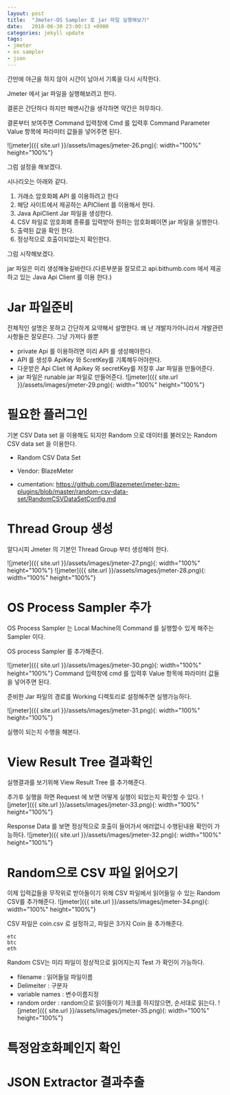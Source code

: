 ```yaml
---
layout: post
title:  "Jmeter-OS Sampler 로 jar 파일 실행해보기"
date:   2018-06-30 23:00:13 +0900
categories: jekyll update
tags:
- jmeter
- os sampler
- json
---
```


간만에 야근을 하지 않아 시간이 남아서 기록을 다시 시작한다.

Jmeter 에서 jar 파일을 실행해보려고 한다.

결론은 간단하다 하지만 해맨시간을 생각하면 약간은 허무하다.

결론부터 보여주면 Command 입력창에 Cmd 를 입력후 Command Parameter Value 항목에 파라미터 값들을 넣어주면 된다.

![jmeter]({{ site.url }}/assets/images/jmeter-26.png){: width="100%" height="100%"}

그럼 설정을 해보겠다.

시나리오는 아래와 같다. 

1. 거래소 암호화폐 API 를 이용하려고 한다 
2. 해당 사이트에서 제공하는 APIClient 를 이용해서 한다.
3. Java ApiClient Jar 파일을 생성한다.
4. CSV 파일로 암호화폐 종류를 입력받아 원하는 암호화폐이면 jar 파일을 실행한다.
5. 출력된 값을 확인 한다.
6. 정상적으로 호출이되었는지 확인한다.

그럼 시작해보겠다.

jar 파일은 미리 생성해놓길바란다.(다른부분을 잘모르고 api.bithumb.com 에서 제공 하고 있는 Java Api Client 를 이용 한다.)
# Jar 파일준비
전체적인 설명은 못하고 간단하게 요약해서 설명한다.
왜 난 개발자가아니라서 개발관련사항들은 잘모른다. 그냥 가져다 쓸뿐

- private Api 를 이용하려면 미리 API 를 생성해야한다.
- API 를 생성후 ApiKey 와 ScretKey를 기록해두어야한다.
- 다운받은 Api Cliet 에 Apikey 와 secretKey를 저장후 Jar 파일을 만들어준다.
- jar 파일은 runable jar 파일로 만들어준다.
![jmeter]({{ site.url }}/assets/images/jmeter-29.png){: width="100%" height="100%"}


# 필요한 플러그인
기본 CSV Data set 을 이용해도 되지만 Random 으로 데이터를 불러오는 Random CSV data set 을 이용한다.

- Random CSV Data Set

- Vendor: BlazeMeter

- cumentation: https://github.com/Blazemeter/jmeter-bzm-plugins/blob/master/random-csv-data-set/RandomCSVDataSetConfig.md

# Thread Group 생성
알다시피 Jmeter 의 기본인 Thread Group 부터 생성해야 한다.

![jmeter]({{ site.url }}/assets/images/jmeter-27.png){: width="100%" height="100%"}
![jmeter]({{ site.url }}/assets/images/jmeter-28.png){: width="100%" height="100%"}

# OS Process Sampler 추가
OS Process Sampler 는 Local Machine의 Command 를 실행할수 있게 해주는 Sampler 이다. 

OS process Sampler 를 추가해준다.

![jmeter]({{ site.url }}/assets/images/jmeter-30.png){: width="100%" height="100%"}
Command 입력창에 cmd 를 입력후 Value 항목에 파라미터 값들을 넣어주면 된다.

준비한 Jar 파일의 경로를 Working 디렉토리로 설정해주면 실행가능하다.

![jmeter]({{ site.url }}/assets/images/jmeter-31.png){: width="100%" height="100%"}

실행이 되는지 수행을 해본다.

# View Result Tree 결과확인
실행결과를 보기위해 View Result Tree 를 추가해준다.

추가후 실행을 하면 Request 에 보면 어떻게 실행이 되었는지 확인할 수 있다.
![jmeter]({{ site.url }}/assets/images/jmeter-33.png){: width="100%" height="100%"}

Response Data 를 보면 정상적으로 호출이 들어가서 에러없니 수행된내용 확인이 가능하다.
![jmeter]({{ site.url }}/assets/images/jmeter-32.png){: width="100%" height="100%"}

# Random으로 CSV 파일 읽어오기
이제 입력값들을 무작위로 받아들이기 위해 CSV 파일에서 읽어들일 수 있는 Random CSV를 추가해준다.
![jmeter]({{ site.url }}/assets/images/jmeter-34.png){: width="100%" height="100%"}

CSV 파일은 coin.csv 로 설정하고, 파일은 3가지 Coin 을 추가해준다.
````
etc
btc
eth
````
Random CSV는 미리 파일이 정상적으로 읽어지는지 Test 가 확인이 가능하다.
- filename : 읽어들일 파일이름
- Delimeiter : 구분자
- variable names : 변수이름지정
- random order : random으로 읽이들이기 체크를 하지않으면, 순서대로 읽는다.
![jmeter]({{ site.url }}/assets/images/jmeter-35.png){: width="100%" height="100%"}

# 특정암호화폐인지 확인

# JSON Extractor 결과추출

